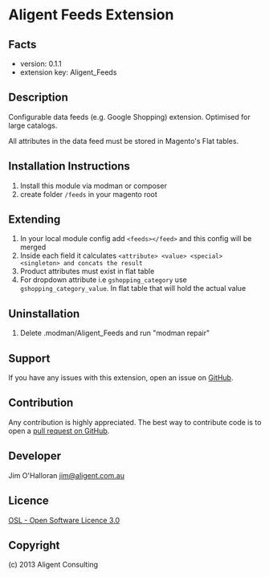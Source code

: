 Aligent Feeds Extension
=====================

Facts
-----
- version: 0.1.1
- extension key: Aligent_Feeds

Description
-----------
Configurable data feeds (e.g. Google Shopping) extension.  Optimised for large catalogs.

All attributes in the data feed must be stored in Magento's Flat tables.

Installation Instructions
-------------------------
1. Install this module via modman or composer
2. create folder `/feeds` in your magento root 

Extending
-------------------------
1. In your local module config add `<feeds></feed>` and this config will be merged
2. Inside each field it calculates `<attribute> <value> <special> <singleton> and concats the result`
3. Product attributes must exist in flat table
4. For dropdown attribute i.e `gshopping_category` use `gshopping_category_value`. In flat table that will hold the actual value 

Uninstallation
--------------
1. Delete .modman/Aligent_Feeds and run "modman repair"

Support
-------
If you have any issues with this extension, open an issue on [GitHub](https://github.com/aligent/Aligent_Feeds/issues).

Contribution
------------
Any contribution is highly appreciated. The best way to contribute code is to open a [pull request on GitHub](https://help.github.com/articles/using-pull-requests).

Developer
---------
Jim O'Halloran <jim@aligent.com.au>

Licence
-------
[OSL - Open Software Licence 3.0](http://opensource.org/licenses/osl-3.0.php)

Copyright
---------
(c) 2013 Aligent Consulting
